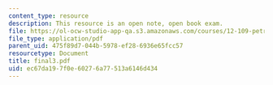 ```yaml
---
content_type: resource
description: This resource is an open note, open book exam.
file: https://ol-ocw-studio-app-qa.s3.amazonaws.com/courses/12-109-petrology-fall-2005/ec67da197f0e60276a77513a6146d434_final3.pdf
file_type: application/pdf
parent_uid: 475f89d7-044b-5978-ef28-6936e65fcc57
resourcetype: Document
title: final3.pdf
uid: ec67da19-7f0e-6027-6a77-513a6146d434
---
```

